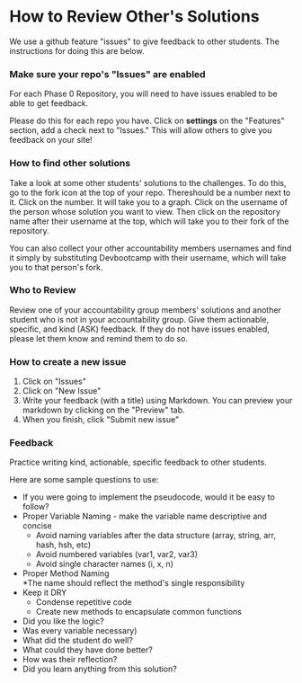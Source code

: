 # How to Review Other's Solutions

We use a github feature "issues" to give feedback to other students. The instructions for doing this are below. 


### Make sure your repo's "Issues" are enabled
For each Phase 0 Repository, you will need to have issues enabled to be able to get feedback. 

Please do this for each repo you have. Click on **settings** on the "Features" section, add a check next to "Issues." This will allow others to give you feedback on your site!

### How to find other solutions
Take a look at some other students' solutions to the challenges. To do this, go to the fork icon at the top of your repo. Thereshould be a number next to it. Click on the number. It will take you to a graph. Click on the username of the person whose solution you want to view. Then click on the repository name after their username at the top, which will take you to their fork of the repository. 

You can also collect your other accountability members usernames and find it simply by substituting Devbootcamp with their username, which will take you to that person's fork.

### Who to Review
Review one of your accountability group members' solutions and another student who is not in your accountability group. Give them actionable, specific, and kind (ASK) feedback. If they do not have issues enabled, please let them know and remind them to do so. 

### How to create a new issue
1. Click on "Issues"
2. Click on "New Issue"
3. Write your feedback (with a title) using Markdown. You can preview your markdown by clicking on the "Preview" tab.
4. When you finish, click "Submit new issue"

### Feedback
Practice writing kind, actionable, specific feedback to other students. 

Here are some sample questions to use:
- If you were going to implement the pseudocode, would it be easy to follow?
- Proper Variable Naming - make the variable name descriptive and concise  
  * Avoid naming variables after the data structure (array, string, arr, hash, hsh, etc) 
  * Avoid numbered variables (var1, var2, var3)  
  * Avoid single character names (i, x, n)
- Proper Method Naming  
  *The name should reflect the method's single responsibility 
- Keep it DRY  
  * Condense repetitive code  
  * Create new methods to encapsulate common functions   
- Did you like the logic?
- Was every variable necessary) 
- What did the student do well?
- What could they have done better?
- How was their reflection? 
- Did you learn anything from this solution?
